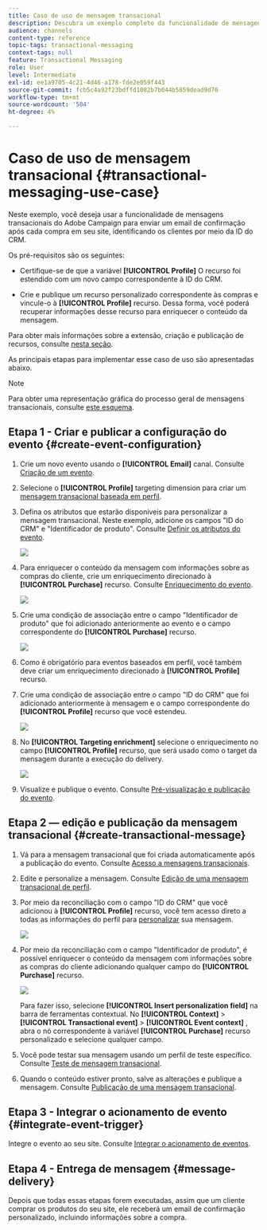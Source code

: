 ```yaml
---
title: Caso de uso de mensagem transacional
description: Descubra um exemplo completo da funcionalidade de mensagens transacionais do Adobe Campaign.
audience: channels
content-type: reference
topic-tags: transactional-messaging
context-tags: null
feature: Transactional Messaging
role: User
level: Intermediate
exl-id: ee1a9705-4c21-4d46-a178-fde2e059f443
source-git-commit: fcb5c4a92f23bdffd1082b7b044b5859dead9d70
workflow-type: tm+mt
source-wordcount: '504'
ht-degree: 4%

---
```


# Caso de uso de mensagem transacional {#transactional-messaging-use-case}

Neste exemplo, você deseja usar a funcionalidade de mensagens transacionais do Adobe Campaign para enviar um email de confirmação após cada compra em seu site, identificando os clientes por meio da ID do CRM.

Os pré-requisitos são os seguintes:

* Certifique-se de que a variável **[!UICONTROL Profile]** O recurso foi estendido com um novo campo correspondente à ID do CRM.

* Crie e publique um recurso personalizado correspondente às compras e vincule-o à **[!UICONTROL Profile]** recurso. Dessa forma, você poderá recuperar informações desse recurso para enriquecer o conteúdo da mensagem.

Para obter mais informações sobre a extensão, criação e publicação de recursos, consulte [nesta seção](../../developing/using/key-steps-to-add-a-resource.md).

As principais etapas para implementar esse caso de uso são apresentadas abaixo.

>[!NOTE]
>
>Para obter uma representação gráfica do processo geral de mensagens transacionais, consulte [este esquema](../../channels/using/getting-started-with-transactional-msg.md#key-steps).

## Etapa 1 - Criar e publicar a configuração do evento {#create-event-configuration}

1. Crie um novo evento usando o **[!UICONTROL Email]** canal. Consulte [Criação de um evento](../../channels/using/configuring-transactional-event.md#creating-an-event).

1. Selecione o **[!UICONTROL Profile]** targeting dimension para criar um [mensagem transacional baseada em perfil](../../channels/using/configuring-transactional-event.md#profile-based-transactional-messages).

1. Defina os atributos que estarão disponíveis para personalizar a mensagem transacional. Neste exemplo, adicione os campos &quot;ID do CRM&quot; e &quot;Identificador de produto&quot;. Consulte [Definir os atributos do evento](../../channels/using/configuring-transactional-event.md#defining-the-event-attributes).

   ![](assets/message-center_usecase1.png)

1. Para enriquecer o conteúdo da mensagem com informações sobre as compras do cliente, crie um enriquecimento direcionado à **[!UICONTROL Purchase]** recurso. Consulte [Enriquecimento do evento](../../channels/using/configuring-transactional-event.md#enriching-the-transactional-message-content).

   ![](assets/message-center_usecase2.png)

1. Crie uma condição de associação entre o campo &quot;Identificador de produto&quot; que foi adicionado anteriormente ao evento e o campo correspondente do **[!UICONTROL Purchase]** recurso.

   ![](assets/message-center_usecase3.png)

1. Como é obrigatório para eventos baseados em perfil, você também deve criar um enriquecimento direcionado à **[!UICONTROL Profile]** recurso.

1. Crie uma condição de associação entre o campo &quot;ID do CRM&quot; que foi adicionado anteriormente à mensagem e o campo correspondente do **[!UICONTROL Profile]** recurso que você estendeu. <!--What's the purpose to have created a CRM ID for this event and to have the CRM ID as a join condition? could it be any other field provided you created it in the event?-->

   ![](assets/message-center_usecase4.png)

1. No **[!UICONTROL Targeting enrichment]** selecione o enriquecimento no campo **[!UICONTROL Profile]** recurso, que será usado como o target da mensagem durante a execução do delivery.

   ![](assets/message-center_usecase5.png)

1. Visualize e publique o evento. Consulte [Pré-visualização e publicação do evento](../../channels/using/publishing-transactional-event.md#previewing-and-publishing-the-event).

## Etapa 2 — edição e publicação da mensagem transacional {#create-transactional-message}

1. Vá para a mensagem transacional que foi criada automaticamente após a publicação do evento. Consulte [Acesso a mensagens transacionais](../../channels/using/editing-transactional-message.md#accessing-transactional-messages).

1. Edite e personalize a mensagem. Consulte [Edição de uma mensagem transacional de perfil](../../channels/using/editing-transactional-message.md#editing-profile-transactional-message).

1. Por meio da reconciliação com o campo &quot;ID do CRM&quot; que você adicionou à **[!UICONTROL Profile]** recurso, você tem acesso direto a todas as informações do perfil para [personalizar](../../designing/using/personalization.md#inserting-a-personalization-field) sua mensagem.

   ![](assets/message-center_usecase6.png)

1. Por meio da reconciliação com o campo &quot;Identificador de produto&quot;, é possível enriquecer o conteúdo da mensagem com informações sobre as compras do cliente adicionando qualquer campo do **[!UICONTROL Purchase]** recurso.

   ![](assets/message-center_usecase7.png)

   Para fazer isso, selecione **[!UICONTROL Insert personalization field]** na barra de ferramentas contextual. No **[!UICONTROL Context]** > **[!UICONTROL Transactional event]** > **[!UICONTROL Event context]** , abra o nó correspondente à variável **[!UICONTROL Purchase]** recurso personalizado e selecione qualquer campo.

1. Você pode testar sua mensagem usando um perfil de teste específico. Consulte [Teste de mensagem transacional](../../channels/using/testing-transactional-message.md#testing-a-transactional-message).

1. Quando o conteúdo estiver pronto, salve as alterações e publique a mensagem. Consulte [Publicação de uma mensagem transacional](../../channels/using/publishing-transactional-message.md#publishing-a-transactional-message).

## Etapa 3 - Integrar o acionamento de evento {#integrate-event-trigger}

Integre o evento ao seu site. Consulte [Integrar o acionamento de eventos](../../channels/using/getting-started-with-transactional-msg.md#integrate-event-trigger).

## Etapa 4 - Entrega de mensagem {#message-delivery}

Depois que todas essas etapas forem executadas, assim que um cliente comprar os produtos do seu site, ele receberá um email de confirmação personalizado, incluindo informações sobre a compra.

